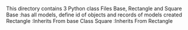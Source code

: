 This directory contains 3 Python class Files Base, Rectangle and Square
Base :has all models, define id of objects and records of models created
Rectangle :Inherits From base Class
Square :Inherits From Rectangle
